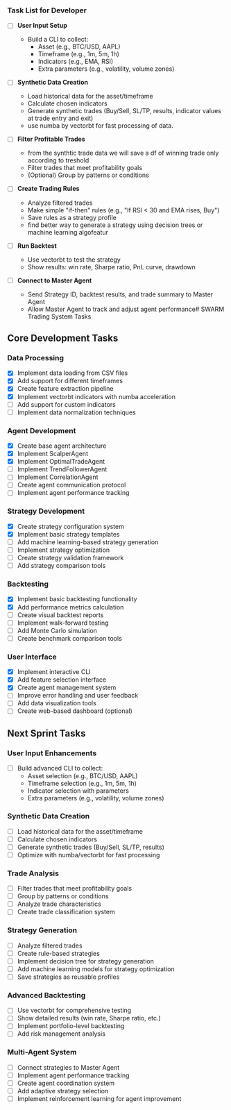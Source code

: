 ### Task List for Developer

- [ ] **User Input Setup**  
  - Build a CLI to collect:  
    - Asset (e.g., BTC/USD, AAPL)  
    - Timeframe (e.g., 1m, 5m, 1h)  
    - Indicators (e.g., EMA, RSI)  
    - Extra parameters (e.g., volatility, volume zones)

- [ ] **Synthetic Data Creation**  
  - Load historical data for the asset/timeframe  
  - Calculate chosen indicators  
  - Generate synthetic trades (Buy/Sell, SL/TP, results, indicator values at trade entry and exit)  
  - use numba by vectorbt for fast processing of data.
  

- [ ] **Filter Profitable Trades**  
  - from the synthtic trade data we will save a df of winning trade only according to treshold
  - Filter trades that meet profitability goals  
  - (Optional) Group by patterns or conditions

- [ ] **Create Trading Rules**  
  - Analyze filtered trades  
  - Make simple "if-then" rules (e.g., "If RSI < 30 and EMA rises, Buy")  
  - Save rules as a strategy profile
  - find better way to generate a strategy using decision trees or machine learning algofeatur

- [ ] **Run Backtest**  
  - Use vectorbt to test the strategy  
  - Show results: win rate, Sharpe ratio, PnL curve, drawdown

- [ ] **Connect to Master Agent**  
  - Send Strategy ID, backtest results, and trade summary to Master Agent  
  - Allow Master Agent to track and adjust agent performance# SWARM Trading System Tasks

## Core Development Tasks

### Data Processing
- [x] Implement data loading from CSV files
- [x] Add support for different timeframes
- [x] Create feature extraction pipeline
- [x] Implement vectorbt indicators with numba acceleration
- [ ] Add support for custom indicators
- [ ] Implement data normalization techniques

### Agent Development
- [x] Create base agent architecture
- [x] Implement ScalperAgent
- [x] Implement OptimalTradeAgent
- [ ] Implement TrendFollowerAgent
- [ ] Implement CorrelationAgent
- [ ] Create agent communication protocol
- [ ] Implement agent performance tracking

### Strategy Development
- [x] Create strategy configuration system
- [x] Implement basic strategy templates
- [ ] Add machine learning-based strategy generation
- [ ] Implement strategy optimization
- [ ] Create strategy validation framework
- [ ] Add strategy comparison tools

### Backtesting
- [x] Implement basic backtesting functionality
- [x] Add performance metrics calculation
- [ ] Create visual backtest reports
- [ ] Implement walk-forward testing
- [ ] Add Monte Carlo simulation
- [ ] Create benchmark comparison tools

### User Interface
- [x] Implement interactive CLI
- [x] Add feature selection interface
- [x] Create agent management system
- [ ] Improve error handling and user feedback
- [ ] Add data visualization tools
- [ ] Create web-based dashboard (optional)

## Next Sprint Tasks

### User Input Enhancements
- [ ] Build advanced CLI to collect:
  - Asset selection (e.g., BTC/USD, AAPL)
  - Timeframe selection (e.g., 1m, 5m, 1h)
  - Indicator selection with parameters
  - Extra parameters (e.g., volatility, volume zones)

### Synthetic Data Creation
- [ ] Load historical data for the asset/timeframe
- [ ] Calculate chosen indicators
- [ ] Generate synthetic trades (Buy/Sell, SL/TP, results)
- [ ] Optimize with numba/vectorbt for fast processing

### Trade Analysis
- [ ] Filter trades that meet profitability goals
- [ ] Group by patterns or conditions
- [ ] Analyze trade characteristics
- [ ] Create trade classification system

### Strategy Generation
- [ ] Analyze filtered trades
- [ ] Create rule-based strategies
- [ ] Implement decision tree for strategy generation
- [ ] Add machine learning models for strategy optimization
- [ ] Save strategies as reusable profiles

### Advanced Backtesting
- [ ] Use vectorbt for comprehensive testing
- [ ] Show detailed results (win rate, Sharpe ratio, etc.)
- [ ] Implement portfolio-level backtesting
- [ ] Add risk management analysis

### Multi-Agent System
- [ ] Connect strategies to Master Agent
- [ ] Implement agent performance tracking
- [ ] Create agent coordination system
- [ ] Add adaptive strategy selection
- [ ] Implement reinforcement learning for agent improvement

